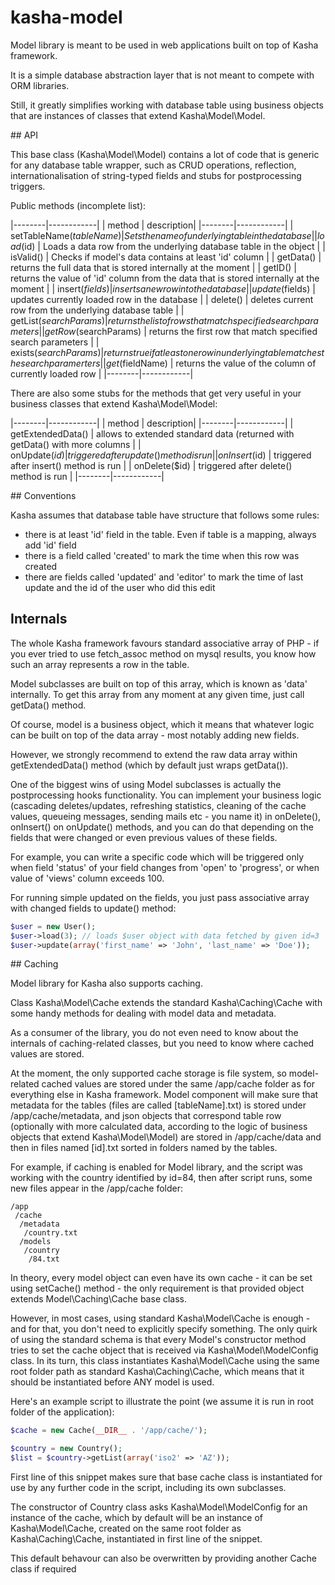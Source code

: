 # kasha-model

Model library is meant to be used in web applications built on top of Kasha framework.

It is a simple database abstraction layer that is not meant to compete with ORM libraries.

Still, it greatly simplifies working with database table using business objects that are instances of classes that extend Kasha\Model\Model.

## API

This base class (Kasha\Model\Model) contains a lot of code that is generic for any database table wrapper, such as CRUD operations, reflection, internationalisation of string-typed fields and stubs for postprocessing triggers.

Public methods (incomplete list):

|--------|------------|
| method | description|
|--------|------------|
| setTableName($tableName) | Sets the name of underlying table in the database |
| load($id) | Loads a data row from the underlying database table in the object |
| isValid() | Checks if model's data contains at least 'id' column |
| getData() | returns the full data that is stored internally at the moment |
| getID() | returns the value of 'id' column from the data that is stored internally at the moment |
| insert($fields) | inserts a new row into the database |
| update($fields) | updates currently loaded row in the database |
| delete() | deletes current row from the underlying database table |
| getList($searchParams) | returns the list of rows that match specified search parameters |
| getRow($searchParams) | returns the first row that match specified search parameters |
| exists($searchParams) | returns true if at least one row in underlying table matches the search paramerters |
| get($fieldName) | returns the value of the column of currently loaded row |
|--------|------------|

There are also some stubs for the methods that get very useful in your business classes that extend Kasha\Model\Model:

|--------|------------|
| method | description|
|--------|------------|
| getExtendedData() | allows to extended standard data (returned with getData() with more columns |
| onUpdate($id) | triggered after update() method is run |
| onInsert($id) | triggered after insert() method is run |
| onDelete($id) | triggered after delete() method is run |
|--------|------------|

## Conventions

Kasha assumes that database table have structure that follows some rules:

* there is at least 'id' field in the table. Even if table is a mapping, always add 'id' field
* there is a field called 'created' to mark the time when this row was created
* there are fields called 'updated' and 'editor' to mark the time of last update and the id of the user who did this edit

## Internals

The whole Kasha framework favours standard associative array of PHP - if you ever tried to use fetch_assoc method on mysql results, you know how such an array represents a row in the table.

Model subclasses are built on top of this array, which is known as 'data' internally. To get this array from any moment at any given time, just call getData() method.

Of course, model is a business object, which it means that whatever logic can be built on top of the data array - most notably adding new fields.

However, we strongly recommend to extend the raw data array within getExtendedData() method (which by default just wraps getData()).

One of the biggest wins of using Model subclasses is actually the postprocessing hooks functionality. You can implement your business logic (cascading deletes/updates, refreshing statistics, cleaning of the cache values, queueing messages, sending mails etc - you name it) in onDelete(), onInsert() on onUpdate() methods, and you can do that depending on the fields that were changed or even previous values of these fields.

For example, you can write a specific code which will be triggered only when field 'status' of your field changes from 'open' to 'progress', or when value of 'views' column exceeds 100.

For running simple updated on the fields, you just pass associative array with changed fields to update() method:

```php
$user = new User();
$user->load(3); // loads $user object with data fetched by given id=3
$user->update(array('first_name' => 'John', 'last_name' => 'Doe'));
```

## Caching

Model library for Kasha also supports caching.

Class Kasha\Model\Cache extends the standard Kasha\Caching\Cache with some handy methods for dealing with model data and metadata.

As a consumer of the library, you do not even need to know about the internals of caching-related classes, but you need to know where cached values are stored.

At the moment, the only supported cache storage is file system, so model-related cached values are stored under the same /app/cache folder as for everything else in Kasha framework.
Model component will make sure that metadata for the tables (files are called [tableName].txt) is stored under /app/cache/metadata, and json objects that correspond table row (optionally with more calculated data, according to the logic of business objects that extend Kasha\Model\Model) are stored in /app/cache/data and then in files named [id].txt sorted in folders named by the tables.

For example, if caching is enabled for Model library, and the script was working with the country identified by id=84, then after script runs, some new files appear in the /app/cache folder:

```
/app
 /cache
  /metadata
   /country.txt
  /models
   /country
    /84.txt
```

In theory, every model object can even have its own cache - it can be set using setCache() method - the only requirement is that provided object extends Model\Caching\Cache base class.

However, in most cases, using standard Kasha\Model\Cache is enough - and for that, you don't need to explicitly specify something. The only quirk of using the standard schema is that every Model's constructor method tries to set the cache object that is received via Kasha\Model\ModelConfig class.
In its turn, this class instantiates Kasha\Model\Cache using the same root folder path as standard Kasha\Caching\Cache, which means that it should be instantiated before ANY model is used.

Here's an example script to illustrate the point (we assume it is run in root folder of the application):

```php
$cache = new Cache(__DIR__ . '/app/cache/');

$country = new Country();
$list = $country->getList(array('iso2' => 'AZ'));
```

First line of this snippet makes sure that base cache class is instantiated for use by any further code in the script, including its own subclasses.

The constructor of Country class asks Kasha\Model\ModelConfig for an instance of the cache, which by default will be an instance of Kasha\Model\Cache, created on the same root folder as Kasha\Caching\Cache, instantiated in first line of the snippet.

This default behavour can also be overwritten by providing another Cache class if required

